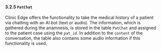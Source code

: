 #### 3.2.5 `PatChat`

Clinic Edge offers the functionality to take the medical history of a patient via chatting with an AI bot (text or audio). The information, which is gathered during the anamnesis, is stored in the table `PatChat` and assigned to the patient case using the `pat_id`. In addition to the `content` of the conversation, the table also contains some audio information if this functionality is used.